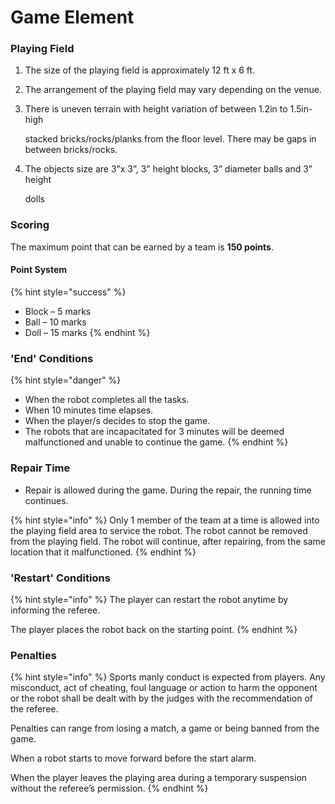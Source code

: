 # Game Element

### Playing Field

1. The size of the playing field is approximately 12 ft x 6 ft. 
2. The arrangement of the playing field may vary depending on the venue. 
3. There is uneven terrain with height variation of between 1.2in to 1.5in-high 

   stacked bricks/rocks/planks from the floor level. There may be gaps in between bricks/rocks. 

4. The objects size are 3”x 3”, 3” height blocks, 3” diameter balls and 3” height 

   dolls

### Scoring

The maximum point that can be earned by a team is **150 points**.

#### Point System

{% hint style="success" %}
* Block – 5 marks 
* Ball – 10 marks 
* Doll – 15 marks
{% endhint %}

### 'End' Conditions

{% hint style="danger" %}
* When the robot completes all the tasks. 
* When 10 minutes time elapses. 
* When the player/s decides to stop the game. 
* The robots that are incapacitated for 3 minutes will be deemed malfunctioned and unable to continue the game.
{% endhint %}

### Repair Time

* Repair is allowed during the game. During the repair, the running time continues. 

{% hint style="info" %}
Only 1 member of the team at a time is allowed into the playing field area to service the robot. The robot cannot be removed from the playing field. The robot will continue, after repairing, from the same location that it malfunctioned.
{% endhint %}

### 'Restart' Conditions

{% hint style="info" %}
The player can restart the robot anytime by informing the referee. 

The player places the robot back on the starting point.
{% endhint %}

### Penalties

{% hint style="info" %}
Sports manly conduct is expected from players. Any misconduct, act of cheating, foul language or action to harm the opponent or the robot shall be dealt with by the judges with the recommendation of the referee. 

Penalties can range from losing a match, a game or being banned from the game. 

When a robot starts to move forward before the start alarm. 

When the player leaves the playing area during a temporary suspension without the referee’s permission.
{% endhint %}

